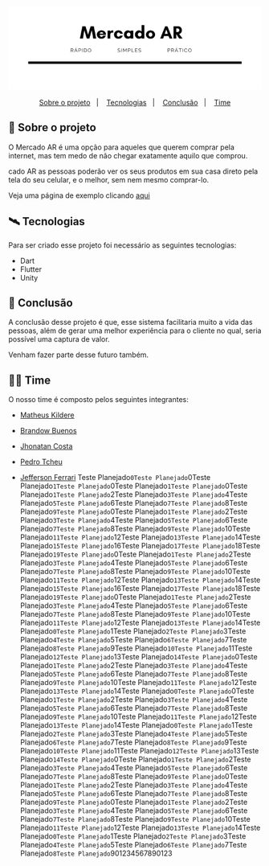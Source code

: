 <div align="center">
    <img src="./images-readme/Mercado_AR.png">

<p align="center">
<a href="#about">Sobre o projeto</a>&nbsp;&nbsp;&nbsp;|&nbsp;&nbsp;&nbsp;
<a href="#tech">Tecnologias</a>&nbsp;&nbsp;&nbsp;|&nbsp;&nbsp;&nbsp;
<a href="#conclusion">Conclusão</a>&nbsp;&nbsp;&nbsp;|&nbsp;&nbsp;&nbsp;
<a href="#license">Time</a>
</p>
</div>

<a id="about"></a>

## :book: Sobre o projeto

O Mercado AR é uma opção para aqueles que querem comprar pela internet, mas tem medo de não chegar exatamente aquilo que comprou.

cado AR as pessoas poderão ver os seus produtos em sua casa direto pela tela do seu celular, e o melhor, sem nem mesmo comprar-lo.

Veja uma página de exemplo clicando [aqui](https://mercado-ar.netlify.app/)


<a id="tech"></a>

## :artificial_satellite: Tecnologias

Para ser criado esse projeto foi necessário as seguintes tecnologias:

- Dart
- Flutter
- Unity


<a id="conclusion"></a>

## :dart: Conclusão

A conclusão desse projeto é que, esse sistema facilitaria muito a vida das pessoas, além de gerar uma melhor experiência para o cliente no qual, seria possível uma captura de valor.

Venham fazer parte desse futuro também.



<a id="license"></a>

## :man_technologist: Time

O nosso time é composto pelos seguintes integrantes:

- [Matheus Kildere](https://www.linkedin.com/in/matheus-kildere-35947618b/)

- [Brandow Buenos](https://www.linkedin.com/in/brandowbuenos/)

- [Jhonatan Costa](https://www.linkedin.com/in/jhonatan-costa-1b6074174/)

- [Pedro Tcheu](https://www.linkedin.com/in/pedro-tcheu/)

- [Jefferson Ferrari](https://www.linkedin.com/in/jefferson-f-b24248191/)
Teste Planejado`0Teste Planejado`0Teste Planejado`1Teste Planejado`0Teste Planejado`1Teste Planejado`0Teste Planejado`1Teste Planejado`2Teste Planejado`3Teste Planejado`4Teste Planejado`5Teste Planejado`6Teste Planejado`7Teste Planejado`8Teste Planejado`9Teste Planejado`0Teste Planejado`1Teste Planejado`2Teste Planejado`3Teste Planejado`4Teste Planejado`5Teste Planejado`6Teste Planejado`7Teste Planejado`8Teste Planejado`9Teste Planejado`10Teste Planejado`11Teste Planejado`12Teste Planejado`13Teste Planejado`14Teste Planejado`15Teste Planejado`16Teste Planejado`17Teste Planejado`18Teste Planejado`19Teste Planejado`0Teste Planejado`1Teste Planejado`2Teste Planejado`3Teste Planejado`4Teste Planejado`5Teste Planejado`6Teste Planejado`7Teste Planejado`8Teste Planejado`9Teste Planejado`10Teste Planejado`11Teste Planejado`12Teste Planejado`13Teste Planejado`14Teste Planejado`15Teste Planejado`16Teste Planejado`17Teste Planejado`18Teste Planejado`19Teste Planejado`0Teste Planejado`1Teste Planejado`2Teste Planejado`3Teste Planejado`4Teste Planejado`5Teste Planejado`6Teste Planejado`7Teste Planejado`8Teste Planejado`9Teste Planejado`10Teste Planejado`11Teste Planejado`12Teste Planejado`13Teste Planejado`14Teste Planejado`0Teste Planejado`1Teste Planejado`2Teste Planejado`3Teste Planejado`4Teste Planejado`5Teste Planejado`6Teste Planejado`7Teste Planejado`8Teste Planejado`9Teste Planejado`10Teste Planejado`11Teste Planejado`12Teste Planejado`13Teste Planejado`14Teste Planejado`0Teste Planejado`1Teste Planejado`2Teste Planejado`3Teste Planejado`4Teste Planejado`5Teste Planejado`6Teste Planejado`7Teste Planejado`8Teste Planejado`9Teste Planejado`10Teste Planejado`11Teste Planejado`12Teste Planejado`13Teste Planejado`14Teste Planejado`0Teste Planejado`0Teste Planejado`1Teste Planejado`2Teste Planejado`3Teste Planejado`4Teste Planejado`5Teste Planejado`6Teste Planejado`7Teste Planejado`8Teste Planejado`9Teste Planejado`10Teste Planejado`11Teste Planejado`12Teste Planejado`13Teste Planejado`14Teste Planejado`0Teste Planejado`1Teste Planejado`2Teste Planejado`3Teste Planejado`4Teste Planejado`5Teste Planejado`6Teste Planejado`7Teste Planejado`8Teste Planejado`9Teste Planejado`10Teste Planejado`11Teste Planejado`12Teste Planejado`13Teste Planejado`14Teste Planejado`0Teste Planejado`1Teste Planejado`2Teste Planejado`3Teste Planejado`4Teste Planejado`5Teste Planejado`6Teste Planejado`7Teste Planejado`8Teste Planejado`9Teste Planejado`0Teste Planejado`1Teste Planejado`2Teste Planejado`3Teste Planejado`4Teste Planejado`5Teste Planejado`6Teste Planejado`7Teste Planejado`8Teste Planejado`9Teste Planejado`0Teste Planejado`1Teste Planejado`2Teste Planejado`3Teste Planejado`4Teste Planejado`5Teste Planejado`6Teste Planejado`7Teste Planejado`8Teste Planejado`9Teste Planejado`10Teste Planejado`11Teste Planejado`12Teste Planejado`13Teste Planejado`14Teste Planejado`0Teste Planejado`1Teste Planejado`2Teste Planejado`3Teste Planejado`4Teste Planejado`5Teste Planejado`6Teste Planejado`7Teste Planejado`8Teste Planejado`901234567890123